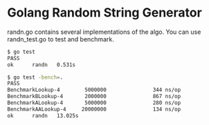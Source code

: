 # Golang Random String Generator

randn.go contains several implementations of the algo. You can use randn_test.go to test and benchmark.

```bash
$ go test
PASS
ok      randn   0.531s
```
```bash
$ go test -bench=.
PASS
BenchmarkLookup-4        5000000               344 ns/op
BenchmarkBLookup-4       2000000               867 ns/op
BenchmarkALookup-4       5000000               280 ns/op
BenchmarkAALookup-4     20000000               134 ns/op
ok      randn   13.025s
```
